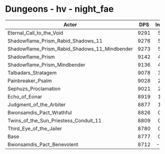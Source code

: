 # Dungeons - hv - night_fae
| Actor | DPS | Increase |
|---|:---:|:---:|
|Eternal_Call_to_the_Void|9291|5.86%|
|Shadowflame_Prism_Rabid_Shadows_11|9276|5.69%|
|Shadowflame_Prism_Rabid_Shadows_11_Mindbender|9273|5.65%|
|Shadowflame_Prism|9142|4.16%|
|Shadowflame_Prism_Mindbender|9136|4.09%|
|Talbadars_Stratagem|9078|3.43%|
|Painbreaker_Psalm|9028|2.86%|
|Sephuzs_Proclamation|9021|2.78%|
|Echo_of_Eonar|8919|1.62%|
|Judgment_of_the_Arbiter|8877|1.14%|
|Bwonsamdis_Pact_Wrathful|8826|0.56%|
|Twins_of_the_Sun_Priestess_Conduit_11|8809|0.36%|
|Third_Eye_of_the_Jailer|8780|0.03%|
|Base|8777|0.00%|
|Bwonsamdis_Pact_Benevolent|8712|-0.74%|
